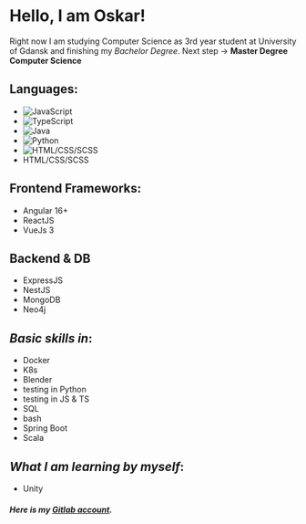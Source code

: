
# Hello, I am Oskar! 

Right now I am studying Computer Science as 3rd year student at University of Gdansk and finishing my *Bachelor Degree*. 
Next step -> **Master Degree Computer Science**

## Languages:
- ![JavaScript](https://img.shields.io/badge/-JavaScript-000?&logo=JavaScript)
- ![TypeScript](https://img.shields.io/badge/-TypeScript-000?&logo=TypeScript)
- ![Java](https://img.shields.io/badge/-Java-000?&logo=Java&logoColor=007396)
- ![Python](https://img.shields.io/badge/-Python-000?&logo=Python)
- ![HTML/CSS/SCSS](https://img.shields.io/badge/-html5-000?&logo=html5)
- HTML/CSS/SCSS

## Frontend Frameworks:
- Angular 16+
- ReactJS
- VueJs 3

## Backend & DB
- ExpressJS
- NestJS
- MongoDB
- Neo4j

## _Basic skills in_:
- Docker
- K8s
- Blender
- testing in Python
- testing in JS & TS
- SQL
- bash
- Spring Boot
- Scala

<!---
## _I am now studying_:
--->

## _What I am learning **by myself**_:
- Unity


##### Here is my **[Gitlab account](https://gitlab.com/olewna)**.
<!---
olewna/olewna is a ✨ special ✨ repository because its `README.md` (this file) appears on your GitHub profile.
You can click the Preview link to take a look at your changes.
--->
